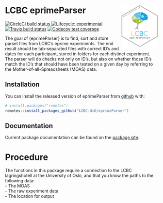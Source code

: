 
<!-- README.md is generated from README.Rmd. Please edit that file -->

# LCBC eprimeParser <img src="man/figures/hex.png" align="right" alt="" width="120" />

<!-- badges: start -->

[![CircleCI build
status](https://circleci.com/gh/LCBC-UiO/eprimeParser.svg?style=svg&circle-token=95b5ef8cfafcca1062c91538ba2ec75dbeb199a2)](https://circleci.com/gh/LCBC-UiO/eprimeParser)
[![Lifecycle:
experimental](https://img.shields.io/badge/lifecycle-experimental-orange.svg)](https://www.tidyverse.org/lifecycle/#experimental)
[![Travis build
status](https://travis-ci.org/LCBC-UiO/eprimeParser.svg?branch=master)](https://travis-ci.org/LCBC-UiO/eprimeParser)
[![Codecov test
coverage](https://codecov.io/gh/LCBC-UiO/eprimeParser/branch/master/graph/badge.svg)](https://codecov.io/gh/LCBC-UiO/eprimeParser?branch=master)
<!-- badges: end -->

The goal of {eprimeParser} is to find, sort and store parset files from
LCBC’s eprime experiments. The end result should be tab-separated files
with correct ID’s and dates for each participant, stored in folders for
each distinct experiment. The parser will do checks not only on ID’s,
but also on whether those ID’s match the ID’s that should have been
tested on a given day by referring to the Mother-of-all-Spreadsheets
(MOAS) data.

## Installation

You can install the released version of eprimeParser from
[github](https://github.org) with:

``` r
# install.packages("remotes")
remotes::install_packages_github("LCBC-UiO/eprimeParser")
```

## Documentation

Current package documentation can be found on the [package
site](https://lcbc-uio.github.io/eprimeParser/).

# Procedure

The functions in this package require a connection to the LCBC
lagringshotell at the University of Oslo, and that you know the paths to
the following data:  
\- The MOAS  
\- The raw experiment data  
\- The location for output
